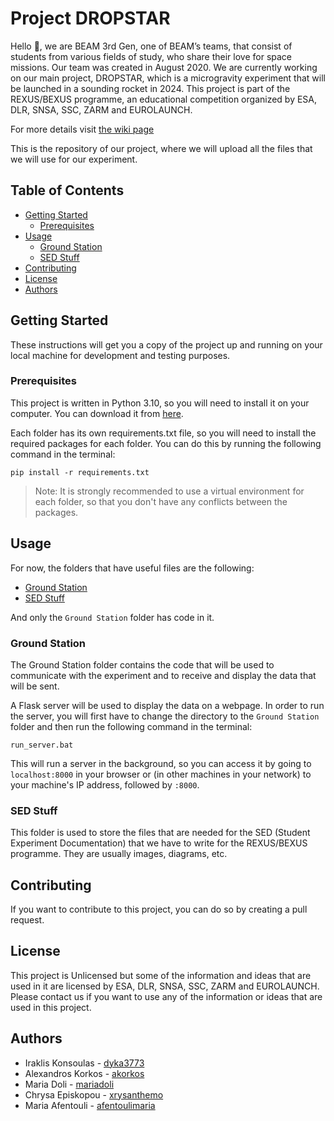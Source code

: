 <!-- omit in toc -->
# Project DROPSTAR

Hello 👋, we are BEAM 3rd Gen, one of BEAM’s teams, that consist of students from various fields of study, who share their love for space missions.
Our team was created in August 2020.
We are currently working on our main project, DROPSTAR, which is a microgravity experiment that will be launched in a sounding rocket in 2024.
This project is part of the REXUS/BEXUS programme, an educational competition organized by ESA, DLR, SNSA, SSC, ZARM and EUROLAUNCH.

For more details visit [the wiki page](https://github.com/dyka3773/Beam-3rd-Gen-Project/wiki)

This is the repository of our project, where we will upload all the files that we will use for our experiment.

<!-- omit in toc -->
## Table of Contents

- [Getting Started](#getting-started)
  - [Prerequisites](#prerequisites)
- [Usage](#usage)
  - [Ground Station](#ground-station)
  - [SED Stuff](#sed-stuff)
- [Contributing](#contributing)
- [License](#license)
- [Authors](#authors)


## Getting Started

These instructions will get you a copy of the project up and running on your local machine for development and testing purposes.

### Prerequisites

This project is written in Python 3.10, so you will need to install it on your computer.
You can download it from [here](https://www.python.org/downloads/).

Each folder has its own requirements.txt file, so you will need to install the required packages for each folder.
You can do this by running the following command in the terminal:

```
pip install -r requirements.txt
```
> Note: It is strongly recommended to use a virtual environment for each folder, so that you don't have any conflicts between the packages.


## Usage

For now, the folders that have useful files are the following:
- [Ground Station](./Ground%20Station/)
- [SED Stuff](./SED%20Stuff/)

And only the `Ground Station` folder has code in it.

### Ground Station

The Ground Station folder contains the code that will be used to communicate with the experiment and to receive and display the data that will be sent.

A Flask server will be used to display the data on a webpage.
In order to run the server, you will first have to change the directory to the `Ground Station` folder and then run the following command in the terminal:

```
run_server.bat
```

This will run a server in the background, so you can access it by going to `localhost:8000` in your browser or (in other machines in your network) to your machine's IP address, followed by `:8000`.

### SED Stuff

This folder is used to store the files that are needed for the SED (Student Experiment Documentation) that we have to write for the REXUS/BEXUS programme.
They are usually images, diagrams, etc.


## Contributing

If you want to contribute to this project, you can do so by creating a pull request.


## License

This project is Unlicensed but some of the information and ideas that are used in it are licensed by ESA, DLR, SNSA, SSC, ZARM and EUROLAUNCH.
Please contact us if you want to use any of the information or ideas that are used in this project.


## Authors

- Iraklis Konsoulas - [dyka3773](https://github.com/dyka3773)
- Alexandros Korkos - [akorkos](https://github.com/akorkos)
- Maria Doli - [mariadoli](https://github.com/mariadoli)
- Chrysa Episkopou - [xrysanthemo](https://github.com/xrysanthemo)
- Maria Afentouli - [afentoulimaria](https://github.com/afentoulimaria)